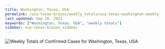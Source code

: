 ```yaml
---
title: Washington, Texas, USA
permalink: /usa-texas-brazos/weekly_totals/usa-texas-washington-weekly_totals.html
last_updated: Sep 10, 2021
keywords: ["Washington, Texas, USA", "weekly totals"]
sidebar: usa-texas-brazos_sidebar
---
```


![Weekly Totals of Confirmed Cases for Washington, Texas, USA](/covid_tracker/images/graphs/usa-texas-washington-weekly_totals_graph.png)
